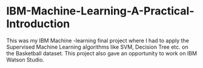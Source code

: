 # IBM-Machine-Learning-A-Practical-Introduction
This was my IBM Machine -learning final project where I had to apply the Supervised Machine Learning algorithms like SVM, Decision Tree etc. on the Basketball dataset. This project also gave an opportunity to work on IBM Watson Studio.
